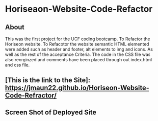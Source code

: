 # Horiseaon-Website-Code-Refactor

## About
This was the first project for the UCF coding bootcamp. To Refactor the Horiseon website. To Refacotor the website semantic HTML elemented were added such as header and footer, alt elements to img and icons. As well as the rest of the acceptance Criteria. The code in the CSS file was also reorginzed and comments have been placed through out index.html and css file.

## [This is the link to the Site]: https://jmaun22.github.io/Horiseon-Website-Code-Refractor/


## Screen Shot of Deployed Site 



